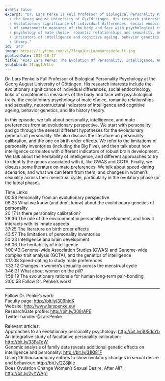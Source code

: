 ```yaml
---
draft: false
excerpt: "Dr. Lars Penke is Full Professor of Biological Personality Psychology at\
  \ the Georg August University of G\xF6ttingen. His research interests include the\
  \ evolutionary significance of individual differences, social endocrinology, links\
  \ of somatometric measures of the body and face with psychological traits, the evolutionary\
  \ psychology of mate choice, romantic relationships and sexuality, neurostructural\
  \ indicators of intelligence and cognitive ageing, behavior genetics, and life history\
  \ theory."
id: '243'
image: https://i.ytimg.com/vi/2Icgg1UrLLo/maxresdefault.jpg
publishDate: 2019-10-17
title: '#243 Lars Penke: The Evolution Of Personality, Intelligence, And Mate Preferences'
youtubeid: 2Icgg1UrLLo
---
```

Dr. Lars Penke is Full Professor of Biological Personality Psychology at the Georg August University of Göttingen. His research interests include the evolutionary significance of individual differences, social endocrinology, links of somatometric measures of the body and face with psychological traits, the evolutionary psychology of mate choice, romantic relationships and sexuality, neurostructural indicators of intelligence and cognitive ageing, behavior genetics, and life history theory.

In this episode, we talk about personality, intelligence, and mate preferences from an evolutionary perspective. We start with personality, and go through the several different hypotheses for the evolutionary genetics of personality. We also discuss the literature on personality calibration, and the one on birth order effects. We refer to the limitations of personality inventories (including the Big Five), and then talk about how intelligence correlates with different indicators of robust brain development. We talk about the heritability of intelligence, and different approaches to try to identify the genes associated with it, like GWAS and GCTA. Finally, we discuss some literature on mate preferences. We talk about speed-dating scenarios, and what we can learn from them; and changes in women’s sexuality across their menstrual cycle, particularly in the ovulatory phase (or the luteal phase).

Time Links:  
00:58  Personality from an evolutionary perspective  
08:25  What we know (and don’t know) about the evolutionary genetics of personality  
20:17  Is there personality calibration?  
28:36  The role of the environment in personality development, and how it interacts with its innate aspects  
37:25  The literature on birth order effects  
43:57  The limitations of personality inventories  
50:23  Intelligence and brain development  
58:06  The heritability of intelligence  
1:00:43  Genome-wide Association Studies (GWAS) and Genome-wide complex trait analysis (GCTA), and the genetics of intelligence  
1:17:08  Speed-dating to study mate preferences   
1:32:12  Changes in women’s sexuality across the menstrual cycle  
1:46:31  What about women on the pill?  
1:58:19  The evolutionary rationale for human long-term pair-bonding  
2:00:58  Follow Dr. Penke’s work!

---

Follow Dr. Penke’s work:  
Faculty page: http://bit.ly/309hldK  
Website: http://www.larspenke.eu/  
ResearchGate profile: http://bit.ly/308rAPE  
Twitter handle: @LarsPenke

Relevant articles:  
Approaches to an evolutionary personality psychology: http://bit.ly/305dcYb  
An integrative study of facultative personality calibration: http://bit.ly/33FaTgW  
Genomic analysis of family data reveals additional genetic effects on intelligence and personality: http://bit.ly/31Kl81F  
Using 26 thousand diary entries to show ovulatory changes in sexual desire and behaviour: http://bit.ly/2Z8jkle  
Does Ovulation Change Women’s Sexual Desire, After All?: http://bit.ly/2yYWAp1
